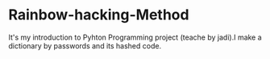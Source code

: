 # Rainbow-hacking-Method
It's my introduction to Pyhton Programming project (teache by jadi).I make a dictionary by passwords and its hashed code.

